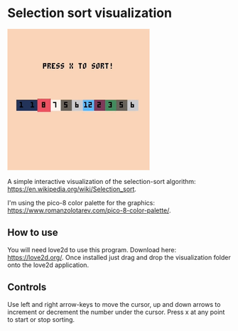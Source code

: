 # Selection sort visualization
![Alt text](sortingaction.gif?raw=true "Start Screen")

A simple interactive visualization of the selection-sort algorithm: https://en.wikipedia.org/wiki/Selection_sort.

I'm using the pico-8 color palette for the graphics: https://www.romanzolotarev.com/pico-8-color-palette/.

## How to use
You will need love2d to use this program. Download here: https://love2d.org/. Once installed just drag and drop 
the visualization folder onto the love2d application. 

## Controls
Use left and right arrow-keys to move the cursor, up and down arrows to increment or decrement the number under the cursor.
Press x at any point to start or stop sorting.

